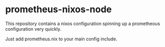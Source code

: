 # prometheus-nixos-node
This repository contains a nixos configuration spinning up a prometheous configuration very quickly.

Just add prometheus.nix to your main config include.
